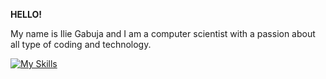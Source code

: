 **HELLO!**

My name is Ilie Gabuja and I am a computer scientist with a passion about all type of coding and technology.

[![My Skills](https://skillicons.dev/icons?i=python,html,css,c,bash)](https://skillicons.dev)
<!--
**ilieg02/ilieg02** is a ✨ _special_ ✨ repository because its `README.md` (this file) appears on your GitHub profile.

Here are some ideas to get you started:

- 🔭 I’m currently working on ...
- 🌱 I’m currently learning ...
- 👯 I’m looking to collaborate on ...
- 🤔 I’m looking for help with ...
- 💬 Ask me about ...
- 📫 How to reach me: ...
- 😄 Pronouns: ...
- ⚡ Fun fact: ...
-->
